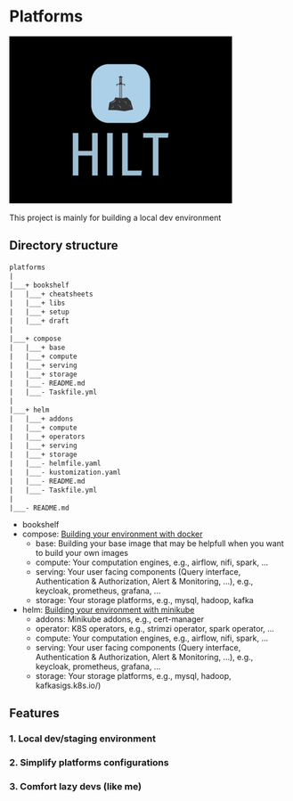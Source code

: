 # Platforms
![Alt text](./bookshelf/logo/high-resolution-logo_resized400x300.png "Title")

This project is mainly for building a local dev environment

## Directory structure
```
platforms
|
|___+ bookshelf
|   |___+ cheatsheets
|   |___+ libs
|   |___+ setup
|   |___+ draft
|
|___+ compose
|   |___+ base
|   |___+ compute
|   |___+ serving
|   |___+ storage
|   |___- README.md
|   |___- Taskfile.yml
|
|___+ helm
|   |___+ addons
|   |___+ compute
|   |___+ operators
|   |___+ serving
|   |___+ storage
|   |___- helmfile.yaml
|   |___- kustomization.yaml
|   |___- README.md
|   |___- Taskfile.yml
|
|___- README.md

```
- bookshelf
- compose: [Building your environment with docker](./compose/README.md)
  - base: Building your base image that may be helpfull when you want to build your own images
  - compute: Your computation engines, e.g., airflow, nifi, spark, ...
  - serving: Your user facing components (Query interface, Authentication & Authorization, Alert & Monitoring, ...), e.g., keycloak, prometheus, grafana, ...
  - storage: Your storage platforms, e.g., mysql, hadoop, kafka
- helm: [Building your environment with minikube](./helm/README.md)
  - addons: Minikube addons, e.g., cert-manager
  - operator: K8S operators, e.g., strimzi operator, spark operator, ...
  - compute: Your computation engines, e.g., airflow, nifi, spark, ...
  - serving: Your user facing components (Query interface, Authentication & Authorization, Alert & Monitoring, ...), e.g., keycloak, prometheus, grafana, ...
  - storage: Your storage platforms, e.g., mysql, hadoop, kafkasigs.k8s.io/)
## Features
### 1. Local dev/staging environment
### 2. Simplify platforms configurations
### 3. Comfort lazy devs (like me)

